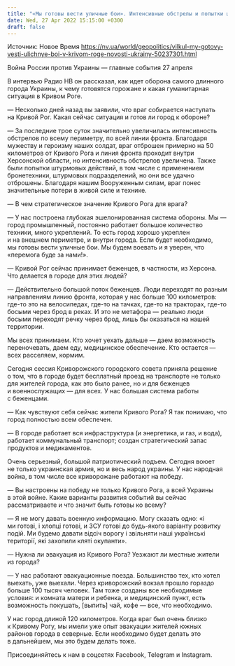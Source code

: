 ```yaml
---
title: "«Мы готовы вести уличные бои». Интенсивные обстрелы и попытки штурма «проклятыми оккупантами» — интервью с Вилкулом о ситуации в Кривом Роге"
date: Wed, 27 Apr 2022 15:15:00 +0300
draft: false
---
```

Источник: Новое Время https://nv.ua/world/geopolitics/vilkul-my-gotovy-vesti-ulichnye-boi-v-krivom-roge-novosti-ukrainy-50237301.html


Война России против Украины — главные события 27 апреля

 В интервью Радио НВ он рассказал, как идет оборона самого длинного города Украины, к чему готовятся горожане и какая гуманитарная ситуация в Кривом Роге.

— Несколько дней назад вы заявили, что враг собирается наступать на Кривой Рог. Какая сейчас ситуация и готов ли город к обороне?

— За последние трое суток значительно увеличилась интенсивность обстрелов по всему периметру, по всей линии фронта. Благодаря мужеству и героизму наших солдат, враг отброшен примерно на 50 километров от Кривого Рога и линия фронта проходит внутри Херсонской области, но интенсивность обстрелов увеличена. Также были попытки штурмовых действий, в том числе с применением бронетехники, штурмовых подразделений, но они все удачно отброшены. Благодаря нашим Вооруженным силам, враг понес значительные потери в живой силе и технике.

— В чем стратегическое значение Кривого Рога для врага?

— У нас построена глубокая эшелонированная система обороны. Мы — город промышленный, постоянно работает большое количество техники, много укреплений. То есть город хорошо укреплен и на внешнем периметре, и внутри города. Если будет необходимо, мы готовы вести уличные бои. Мы будем воевать и я уверен, что «перемога буде за нами!».

— Кривой Рог сейчас принимает беженцев, в частности, из Херсона. Что делается в городе для этих людей?

— Действительно большой поток беженцев. Люди переходят по разным направлениям линию фронта, которая у нас больше 100 километров: где-то это на велосипедах, где-то на тачках, где-то на тракторах, где-то босыми через брод в реках. И это не метафора — реально люди босыми переходят речку через брод, лишь бы оказаться на нашей территории.

Мы всех принимаем. Кто хочет уехать дальше — даем возможность переночевать, даем еду, медицинское обеспечение. Кто остается — всех расселяем, кормим.

Сегодня сессия Криворожского городского совета приняла решение о том, что в городе будет бесплатный проезд на транспорте не только для жителей города, как это было ранее, но и для беженцев и военнослужащих — для всех. У нас большая система работы с беженцами.

— Как чувствуют себя сейчас жители Кривого Рога? Я так понимаю, что город полностью всем обеспечен.

— В городе работает вся инфраструктура (и энергетика, и газ, и вода), работает коммунальный транспорт; создан стратегический запас продуктов и медикаментов.

Очень серьезный, большой патриотический подъем. Сегодня воюет не только украинская армия, но и весь народ украины. У нас народная война, в том числе все криворожане работают на победу.

— Вы настроены на победу не только Кривого Рога, а всей Украины в этой войне. Какие варианты развития событий вы сейчас рассматриваете и что значит быть готовы ко всему?

— Я не могу давать военную информацию. Могу сказать одно: «і ми готові, і хлопці готові, и ЗСУ готові до будь-якого варіанту розвитку подій. Ми будемо давати відсіч ворогу і звільняти наші українські території, які захопили кляті окупанти».

— Нужна ли эвакуация из Кривого Рога? Уезжают ли местные жители из города?

— У нас работают эвакуационные поезда. Большинство тех, кто хотел выехать, уже выехали. Через криворожский вокзал прошло гораздо больше 100 тысяч человек. Там тоже созданы все необходимые условия: и комната матери и ребенка, и медицинский пункт, есть возможность покушать, [выпить] чай, кофе — все, что необходимо.

У нас город длиной 120 километров. Когда враг был очень близко к Кривому Рогу, мы имели уже опыт эвакуации жителей южных районов города в северные. Если необходимо будет делать это в дальнейшем, мы это будем делать тоже.

Присоединяйтесь к нам в соцсетях Facebook, Telegram и Instagram.
